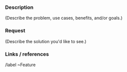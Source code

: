 ### Description

(Describe the problem, use cases, benefits, and/or goals.)

### Request

(Describe the solution you'd like to see.)

### Links / references

/label ~Feature
